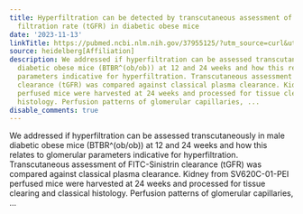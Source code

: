 ```yaml
---
title: Hyperfiltration can be detected by transcutaneous assessment of glomerular
  filtration rate (tGFR) in diabetic obese mice
date: '2023-11-13'
linkTitle: https://pubmed.ncbi.nlm.nih.gov/37955125/?utm_source=curl&utm_medium=rss&utm_campaign=pubmed-2&utm_content=1FakS-2QOkCT8HsMOQP1bCRQ4YzyumYOmxmF0moLsQ3dFB1E9V&fc=20220326224207&ff=20231113170848&v=2.17.9.post6+86293ac
source: heidelberg[Affiliation]
description: We addressed if hyperfiltration can be assessed transcutaneously in male
  diabetic obese mice (BTBR^(ob/ob)) at 12 and 24 weeks and how this relates to glomerular
  parameters indicative for hyperfiltration. Transcutaneous assessment of FITC-Sinistrin
  clearance (tGFR) was compared against classical plasma clearance. Kidney from SV620C-01-PEI
  perfused mice were harvested at 24 weeks and processed for tissue clearing and classical
  histology. Perfusion patterns of glomerular capillaries, ...
disable_comments: true
---
```

We addressed if hyperfiltration can be assessed transcutaneously in male diabetic obese mice (BTBR^(ob/ob)) at 12 and 24 weeks and how this relates to glomerular parameters indicative for hyperfiltration. Transcutaneous assessment of FITC-Sinistrin clearance (tGFR) was compared against classical plasma clearance. Kidney from SV620C-01-PEI perfused mice were harvested at 24 weeks and processed for tissue clearing and classical histology. Perfusion patterns of glomerular capillaries, ...